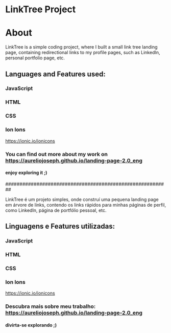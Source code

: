 # LinkTree Project

# About
LinkTree is a simple coding project, where I built a small link tree landing page, containing redirectional links to my profile pages, such as LinkedIn, personal portfolio page, etc.

## Languages and Features used:

### JavaScript
### HTML
### CSS

### Ion Ions

https://ionic.io/ionicons

### You can find out more about my work on https://aureliojoseph.github.io/landing-page-2.0_eng
#### enjoy exploring it ;)

##########################################################

LinkTree é um projeto simples, onde construí uma pequena landing page em árvore de links, contendo os links rápidos para minhas páginas de perfil, como LinkedIn, página de portfólio pessoal, etc.

## Linguagens e Features utilizadas:

### JavaScript
### HTML
### CSS

### Ion Ions

https://ionic.io/ionicons

### Descubra mais sobre meu trabalho: https://aureliojoseph.github.io/landing-page-2.0_eng
#### divirta-se explorando ;)